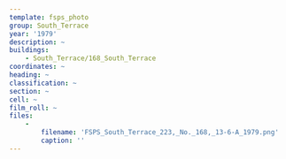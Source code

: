```yaml
---
template: fsps_photo
group: South_Terrace
year: '1979'
description: ~
buildings:
    - South_Terrace/168_South_Terrace
coordinates: ~
heading: ~
classification: ~
section: ~
cell: ~
film_roll: ~
files:
    -
        filename: 'FSPS_South_Terrace_223,_No._168,_13-6-A_1979.png'
        caption: ''
---
```

